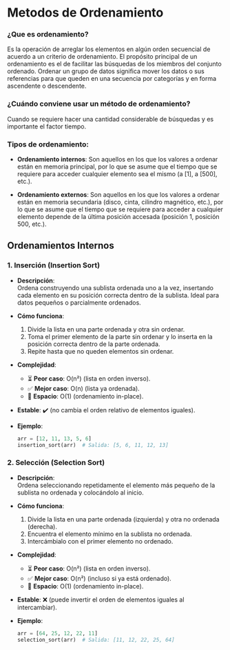 # Metodos de Ordenamiento

### ¿Que es ordenamiento?
Es la operación de arreglar los elementos en algún orden secuencial de acuerdo a un criterio de 
ordenamiento. 
El propósito principal de un ordenamiento es el de facilitar las búsquedas de los miembros del 
conjunto ordenado. 
Ordenar un grupo de datos significa mover los datos o sus referencias para que queden en una 
secuencia por categorías y en forma ascendente o descendente.

### ¿Cuándo conviene usar un método de ordenamiento?
Cuando se requiere hacer una cantidad considerable de búsquedas y es importante el factor tiempo.

### Tipos de ordenamiento:
- **Ordenamiento internos**:
Son aquellos en los que los valores a ordenar están en memoria principal, por lo que se asume  que el tiempo que se requiere para acceder cualquier elemento sea el mismo (a [1], a [500], etc.).

- **Ordenamiento externos**:
Son aquellos en los que los valores a ordenar están en memoria secundaria (disco, cinta, cilindro magnético, etc.), por lo que se asume que el tiempo que se requiere para acceder a cualquier elemento depende de la última posición accesada (posición 1, posición 500, etc.).

## Ordenamientos Internos

### 1. Inserción (Insertion Sort)
- **Descripción**:  
  Ordena construyendo una sublista ordenada uno a la vez, insertando cada elemento en su posición correcta dentro de la sublista. Ideal para datos pequeños o parcialmente ordenados.

- **Cómo funciona**:  
  1. Divide la lista en una parte ordenada y otra sin ordenar.  
  2. Toma el primer elemento de la parte sin ordenar y lo inserta en la posición correcta dentro de la parte ordenada.  
  3. Repite hasta que no queden elementos sin ordenar.

- **Complejidad**:  
  - ⏳ **Peor caso**: O(n²) (lista en orden inverso).  
  - ✅ **Mejor caso**: O(n) (lista ya ordenada).  
  - 💾 **Espacio**: O(1) (ordenamiento in-place).

- **Estable**: ✔️ (no cambia el orden relativo de elementos iguales).

- **Ejemplo**:
  ```python
  arr = [12, 11, 13, 5, 6]
  insertion_sort(arr)  # Salida: [5, 6, 11, 12, 13]

### 2. Selección (Selection Sort)
- **Descripción**:  
  Ordena seleccionando repetidamente el elemento más pequeño de la sublista no ordenada y colocándolo al inicio.

- **Cómo funciona**:  
  1. Divide la lista en una parte ordenada (izquierda) y otra no ordenada (derecha).  
  2. Encuentra el elemento mínimo en la sublista no ordenada.  
  3. Intercámbialo con el primer elemento no ordenado.  

- **Complejidad**:  
  - ⏳ **Peor caso**: O(n²) (lista en orden inverso).  
  - ✅ **Mejor caso**: O(n²) (incluso si ya está ordenado).  
  - 💾 **Espacio**: O(1) (ordenamiento in-place).  

- **Estable**: ❌ (puede invertir el orden de elementos iguales al intercambiar).  

- **Ejemplo**:  
  ```python
  arr = [64, 25, 12, 22, 11]
  selection_sort(arr)  # Salida: [11, 12, 22, 25, 64]